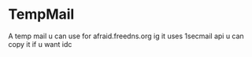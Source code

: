 # TempMail
A temp mail u can use for afraid.freedns.org ig it uses 1secmail api u can copy it if u want idc
